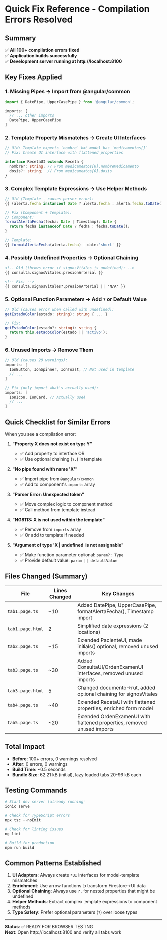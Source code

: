 # Quick Fix Reference - Compilation Errors Resolved

## Summary
✅ **All 100+ compilation errors fixed**  
✅ **Application builds successfully**  
✅ **Development server running at http://localhost:8100**

## Key Fixes Applied

### 1. Missing Pipes → Import from @angular/common
```typescript
import { DatePipe, UpperCasePipe } from '@angular/common';

imports: [
  // ... other imports
  DatePipe, UpperCasePipe
]
```

### 2. Template Property Mismatches → Create UI Interfaces
```typescript
// Old: Template expects `nombre` but model has `medicamentos[]`
// Fix: Create UI interface with flattened properties

interface RecetaUI extends Receta {
  nombre?: string; // From medicamentos[0].nombreMedicamento
  dosis?: string;  // From medicamentos[0].dosis
}
```

### 3. Complex Template Expressions → Use Helper Methods
```typescript
// Old (Template - causes parser error):
{{ (alerta.fecha instanceof Date ? alerta.fecha : alerta.fecha.toDate()) | date }}

// Fix (Component + Template):
// Component:
formatAlertaFecha(fecha: Date | Timestamp): Date {
  return fecha instanceof Date ? fecha : fecha.toDate();
}

// Template:
{{ formatAlertaFecha(alerta.fecha) | date:'short' }}
```

### 4. Possibly Undefined Properties → Optional Chaining
```html
<!-- Old (throws error if signosVitales is undefined): -->
{{ consulta.signosVitales.presionArterial }}

<!-- Fix: -->
{{ consulta.signosVitales?.presionArterial || 'N/A' }}
```

### 5. Optional Function Parameters → Add `?` or Default Value
```typescript
// Old (causes error when called with undefined):
getEstadoColor(estado: string): string { ... }

// Fix:
getEstadoColor(estado?: string): string {
  return this.estadoColor(estado || 'activo');
}
```

### 6. Unused Imports → Remove Them
```typescript
// Old (causes 28 warnings):
imports: [
  IonButton, IonSpinner, IonToast, // Not used in template
  // ...
]

// Fix (only import what's actually used):
imports: [
  IonIcon, IonCard, // Actually used
  // ...
]
```

## Quick Checklist for Similar Errors

When you see a compilation error:

1. **"Property X does not exist on type Y"**
   - ✅ Add property to interface OR
   - ✅ Use optional chaining (`?.`) in template

2. **"No pipe found with name 'X'"**
   - ✅ Import pipe from `@angular/common`
   - ✅ Add to component's `imports` array

3. **"Parser Error: Unexpected token"**
   - ✅ Move complex logic to component method
   - ✅ Call method from template instead

4. **"NG8113: X is not used within the template"**
   - ✅ Remove from `imports` array
   - ✅ Or add to template if needed

5. **"Argument of type 'X | undefined' is not assignable"**
   - ✅ Make function parameter optional: `param?: Type`
   - ✅ Provide default value: `param || defaultValue`

## Files Changed (Summary)

| File | Lines Changed | Key Changes |
|------|---------------|-------------|
| `tab1.page.ts` | ~10 | Added DatePipe, UpperCasePipe, formatAlertaFecha(), Timestamp import |
| `tab1.page.html` | 2 | Simplified date expressions (2 locations) |
| `tab2.page.ts` | ~15 | Extended PacienteUI, made initials() optional, removed unused imports |
| `tab3.page.ts` | ~30 | Added ConsultaUI/OrdenExamenUI interfaces, removed unused imports |
| `tab3.page.html` | 5 | Changed documento→rut, added optional chaining for signosVitales |
| `tab4.page.ts` | ~40 | Extended RecetaUI with flattened properties, enriched form model |
| `tab5.page.ts` | ~20 | Extended OrdenExamenUI with flattened properties, removed unused imports |

## Total Impact
- **Before**: 100+ errors, 0 warnings resolved
- **After**: 0 errors, 0 warnings
- **Build Time**: ~0.5 seconds
- **Bundle Size**: 62.21 kB (initial), lazy-loaded tabs 20-96 kB each

## Testing Commands

```powershell
# Start dev server (already running)
ionic serve

# Check for TypeScript errors
npx tsc --noEmit

# Check for linting issues
ng lint

# Build for production
npm run build
```

## Common Patterns Established

1. **UI Adapters**: Always create `*UI` interfaces for model-template mismatches
2. **Enrichment**: Use arrow functions to transform Firestore→UI data
3. **Optional Chaining**: Always use `?.` for nested properties that might be undefined
4. **Helper Methods**: Extract complex template expressions to component methods
5. **Type Safety**: Prefer optional parameters (`?`) over loose types

---

**Status**: ✅ READY FOR BROWSER TESTING  
**Next**: Open http://localhost:8100 and verify all tabs work
